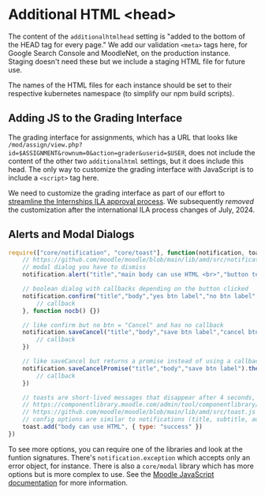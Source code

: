 # Additional HTML \<head\>

The content of the `additionalhtmlhead` setting is "added to the bottom of the HEAD tag for every page." We add our validation `<meta>` tags here, for Google Search Console and MoodleNet, on the production instance. Staging doesn't need these but we include a staging HTML file for future use.

The names of the HTML files for each instance should be set to their respective kubernetes namespace (to simplify our npm build scripts).

## Adding JS to the Grading Interface

The grading interface for assignments, which has a URL that looks like `/mod/assign/view.php?id=$ASSIGNMENT&rownum=0&action=grader&userid=$USER`, does not include the content of the other two `additionalhtml` settings, but it does include this head. The only way to customize the grading interface with JavaScript is to include a `<script>` tag here.

We need to customize the grading interface as part of our effort to [streamline the Internships ILA approval process](https://github.com/cca/moodle-styles/issues/32). We subsequently _removed_ the customization after the international ILA process changes of July, 2024.

## Alerts and Modal Dialogs

```js
require(["core/notification", "core/toast"], function(notification, toast) {
    // https://github.com/moodle/moodle/blob/main/lib/amd/src/notification.js
    // modal dialog you have to dismiss
    notification.alert("title","main body can use HTML <br>","button text (default OK)")

    // boolean dialog with callbacks depending on the button clicked
    notification.confirm("title","body","yes btn label","no btn label", function yescb() {
        // callback
    }, function nocb() {})

    // like confirm but no btn = "Cancel" and has no callback
    notification.saveCancel("title","body","save btn label","cancel btn label", function savecb() {
        // callback
    })

    // like saveCancel but returns a promise instead of using a callback
    notification.saveCancelPromise("title","body","save btn label").then(function() {
        // callback
    })

    // toasts are short-lived messages that disappear after 4 seconds, types: success, danger, warning, info (default)
    // https://componentlibrary.moodle.com/admin/tool/componentlibrary/docspage.php/moodle/javascript/toast/
    // https://github.com/moodle/moodle/blob/main/lib/amd/src/toast.js
    // config options are similar to notifications (title, subtitle, autohide, close button, delay)
    toast.add("body can use HTML", { type: "success" })
})
```

To see more options, you can require one of the libraries and look at the funtion signatures. There's `notification.exception` which accepts only an error object, for instance. There is also a `core/modal` library which has more options but is more complex to use. See the [Moodle JavaScript documentation](https://moodledev.io/docs/4.1/guides/javascript/modal) for more information.
